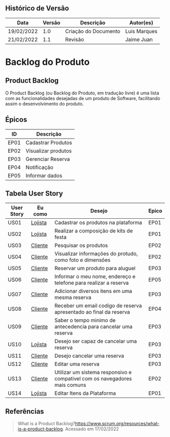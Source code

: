 ## Histórico de Versão

| Data       | Versão | Descrição            | Autor(es)    |
| ---------- | ------ | -------------------- | ------------ |
| 19/02/2022 | 1.0    | Criação do Documento | Luis Marques |
| 21/02/2022 | 1.1    | Revisão              | Jaime Juan   |

# Backlog do Produto

## Product Backlog

O Product Backlog (ou Backlog do Produto, em tradução livre) é uma lista com as funcionalidades desejadas de um produto de Software, facilitando assim o desenvolvimento do produto.

## Épicos

| ID   | Descrição           |
| ---- | ------------------- |
| EP01 | Cadastrar Produtos  |
| EP02 | Visualizar produtos |
| EP03 | Gerenciar Reserva   |
| EP04 | Notificação         |
| EP05 | Informar dados      |

## Tabela User Story

| User Story | Eu como                                           | Desejo                                                                     | Epico |
| ---------- | ------------------------------------------------- | -------------------------------------------------------------------------- | ----- |
| US01       | [Lojista](/Base/Elicitacao/Lexico?id=#l7-lojista) | Cadastrar os produtos na plataforma                                        | EP01  |
| US02       | [Lojista](/Base/Elicitacao/Lexico?id=#l7-lojista) | Realizar a composição de kits de festa                                     | EP01  |
| US03       | [Cliente](/Base/Elicitacao/Lexico?id=#l3-cliente) | Pesquisar os produtos                                                      | EP02  |
| US04       | [Cliente](/Base/Elicitacao/Lexico?id=#l3-cliente) | Visualizar informações do protudo, como foto e dimensões                   | EP02  |
| US05       | [Cliente](/Base/Elicitacao/Lexico?id=#l3-cliente) | Reservar um produto para aluguel                                           | EP03  |
| US06       | [Cliente](/Base/Elicitacao/Lexico?id=#l3-cliente) | Informar o meu nome, endereço e telefone para realizar a reserva           | EP05  |
| US07       | [Cliente](/Base/Elicitacao/Lexico?id=#l3-cliente) | Adicionar diversos itens em uma mesma reserva                              | EP03  |
| US08       | [Cliente](/Base/Elicitacao/Lexico?id=#l3-cliente) | Receber um email codigo de reserva apresentado ao final da reserva         | EP04  |
| US09       | [Cliente](/Base/Elicitacao/Lexico?id=#l3-cliente) | Saber o tempo minimo de antecedencia para cancelar uma reserva             | EP03  |
| US10       | [Lojista](/Base/Elicitacao/Lexico?id=#l7-lojista) | Desejo ser capaz de cancelar uma reserva                                   | EP03  |
| US11       | [Cliente](/Base/Elicitacao/Lexico?id=#l3-cliente) | Desejo cancelar uma reserva                                                | EP03  |
| US12       | [Cliente](/Base/Elicitacao/Lexico?id=#l3-cliente) | Editar uma reserva                                                         | EP03  |
| US13       | [Cliente](/Base/Elicitacao/Lexico?id=#l3-cliente) | Utilizar um sistema responsivo e compativel com os navegadores mais comuns | EP02  |
| US14       | [Lojista](/Base/Elicitacao/Lexico?id=#l7-lojista) | Editar Itens da Plataforma                                                 | EP01  |

## Referências

> What is a Product Backlog?<https://www.scrum.org/resources/what-is-a-product-backlog>. Acessado em 17/02/2022
